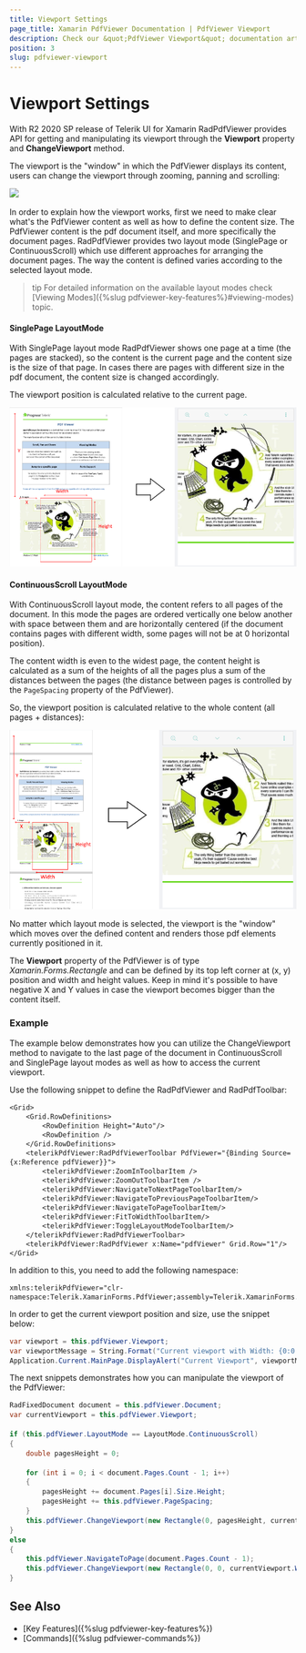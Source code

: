 ```yaml
---
title: Viewport Settings
page_title: Xamarin PdfViewer Documentation | PdfViewer Viewport
description: Check our &quot;PdfViewer Viewport&quot; documentation article for Telerik PdfViewer for Xamarin control.
position: 3
slug: pdfviewer-viewport
---
```


# Viewport Settings

With R2 2020 SP release of Telerik UI for Xamarin RadPdfViewer provides API for getting and manipulating its viewport through the **Viewport** property and **ChangeViewport** method. 

The viewport is the "window" in which the PdfViewer displays its content, users can change the viewport through zooming, panning and scrolling:

![](images/pdfviewer-viewport.gif)

In order to explain how the viewport works, first we need to make clear what's the PdfViewer content as well as how to define the content size. The PdfViewer content is the pdf document itself, and more specifically the document pages. RadPdfViewer provides two layout mode (SinglePage or ContinuousScroll) which use different approaches for arranging the document pages. The way the content is defined varies according to the selected layout mode.

>tip For detailed information on the available layout modes check [Viewing Modes]({%slug pdfviewer-key-features%}#viewing-modes) topic.

#### SinglePage LayoutMode

With SinglePage layout mode RadPdfViewer shows one page at a time (the pages are stacked), so the content is the current page and the content size is the size of that page. In cases there are pages with different size in the pdf document, the content size is changed accordingly. 

The viewport position is calculated relative to the current page.

![](images/pdfviewer-viewport-singlepage.png)

#### ContinuousScroll LayoutMode

With ContinuousScroll layout mode, the content refers to all pages of the document. In this mode the pages are ordered vertically one below another with space between them and are horizontally centered (if the document contains pages with different width, some pages will not be at 0 horizontal position). 

The content width is even to the widest page, the content height is calculated as a sum of the heights of all the pages plus a sum of the distances between the pages (the distance between pages is controlled by the <code>PageSpacing</code> property of the PdfViewer).

So, the viewport position is calculated relative to the whole content (all pages + distances):

![](images/pdfviewer-viewport-continuous.png)

No matter which layout mode is selected, the viewport is the "window" which moves over the defined content and renders those pdf elements currently positioned in it.

The **Viewport** property of the PdfViewer is of type *Xamarin.Forms.Rectangle* and can be defined by its top left corner at (x, y) position and width and height values. Keep in mind it's possible to have negative X and Y values in case the viewport becomes bigger than the content itself.

### Example

The example below demonstrates how you can utilize the ChangeViewport method to navigate to the last page of the document in ContinuousScroll and SinglePage layout modes as well as how to access the current viewport.

Use the following snippet to define the RadPdfViewer and RadPdfToolbar:

```XAML
<Grid>
	<Grid.RowDefinitions>
		<RowDefinition Height="Auto"/>
		<RowDefinition />
	</Grid.RowDefinitions>
	<telerikPdfViewer:RadPdfViewerToolbar PdfViewer="{Binding Source={x:Reference pdfViewer}}">
		<telerikPdfViewer:ZoomInToolbarItem />
		<telerikPdfViewer:ZoomOutToolbarItem />
		<telerikPdfViewer:NavigateToNextPageToolbarItem/>
		<telerikPdfViewer:NavigateToPreviousPageToolbarItem/>
		<telerikPdfViewer:NavigateToPageToolbarItem/>
		<telerikPdfViewer:FitToWidthToolbarItem/>
		<telerikPdfViewer:ToggleLayoutModeToolbarItem/>
	</telerikPdfViewer:RadPdfViewerToolbar>
	<telerikPdfViewer:RadPdfViewer x:Name="pdfViewer" Grid.Row="1"/>
</Grid>
```

In addition to this, you need to add the following namespace:

```XAML
xmlns:telerikPdfViewer="clr-namespace:Telerik.XamarinForms.PdfViewer;assembly=Telerik.XamarinForms.PdfViewer"
```

In order to get the current viewport  position and size, use the snippet below:

```C#
var viewport = this.pdfViewer.Viewport;
var viewportMessage = String.Format("Current viewport with Width: {0:0.00}, Height: {1:0.00}, Left: {2:0.00}, Top: {3:0.00}", viewport.Width, viewport.Height, viewport.X, viewport.Y);
Application.Current.MainPage.DisplayAlert("Current Viewport", viewportMessage, "OK");
```

The next snippets demonstrates how you can manipulate the viewport of the PdfViewer:

```C#
RadFixedDocument document = this.pdfViewer.Document;
var currentViewport = this.pdfViewer.Viewport;

if (this.pdfViewer.LayoutMode == LayoutMode.ContinuousScroll)
{               
	double pagesHeight = 0;

	for (int i = 0; i < document.Pages.Count - 1; i++)
	{
		pagesHeight += document.Pages[i].Size.Height;
		pagesHeight += this.pdfViewer.PageSpacing;
	}               
	this.pdfViewer.ChangeViewport(new Rectangle(0, pagesHeight, currentViewport.Width, currentViewport.Height));
}
else
{
	this.pdfViewer.NavigateToPage(document.Pages.Count - 1);
	this.pdfViewer.ChangeViewport(new Rectangle(0, 0, currentViewport.Width, currentViewport.Height));
}
```

## See Also

- [Key Features]({%slug pdfviewer-key-features%})
- [Commands]({%slug pdfviewer-commands%})
